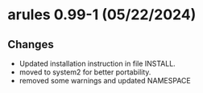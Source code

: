 
# arules 0.99-1 (05/22/2024)

## Changes
* Updated installation instruction in file INSTALL.
* moved to system2 for better portability.
* removed some warnings and updated NAMESPACE


